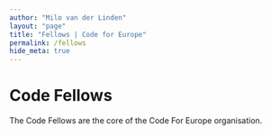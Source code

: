 ```yaml
---
author: "Milo van der Linden"
layout: "page"
title: "Fellows | Code for Europe"
permalink: /fellows
hide_meta: true
---
```


# Code Fellows

The Code Fellows are the core of the Code For Europe organisation.
